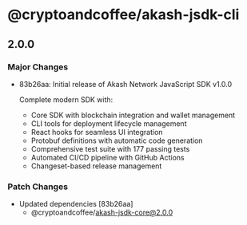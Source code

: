 # @cryptoandcoffee/akash-jsdk-cli

## 2.0.0

### Major Changes

- 83b26aa: Initial release of Akash Network JavaScript SDK v1.0.0

  Complete modern SDK with:

  - Core SDK with blockchain integration and wallet management
  - CLI tools for deployment lifecycle management
  - React hooks for seamless UI integration
  - Protobuf definitions with automatic code generation
  - Comprehensive test suite with 177 passing tests
  - Automated CI/CD pipeline with GitHub Actions
  - Changeset-based release management

### Patch Changes

- Updated dependencies [83b26aa]
  - @cryptoandcoffee/akash-jsdk-core@2.0.0
